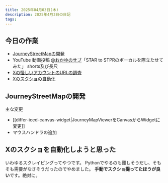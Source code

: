 ```yaml
---
title: 2025年04月03日(木)
description: 2025年4月3日の日記
tags:
---
```


## 今日の作業
- [JourneyStreetMapの開発](#JourneyStreetMapの開発)
- YouTube 動画投稿 @[おかゆのサブ](../推し活/おかゆのサブ.md)「STAR to STPRのボーカルを際立たせてみた」 shorts及び長尺
- [Xの怪しいアカウントのURLの調査](../推し活/STPR/STPR-Family-Festival-XAccount.md)
- [Xのスクショの自動化](#Xのスクショを自動化しようと思った)
## JourneyStreetMapの開発
主な変更
- [[differ-iced-canvas-widget|JourneyMapViewerをCanvasからWidgetに変更]]
- マウスハンドラの追加
## Xのスクショを自動化しようと思った
いわゆるスクレイピングってやつです。
Pythonでやるのも難しそうだし、そもそも需要がなさそうだったのでやめました。
**手動でスクショ撮ってたほうが良い**です。絶対に。
